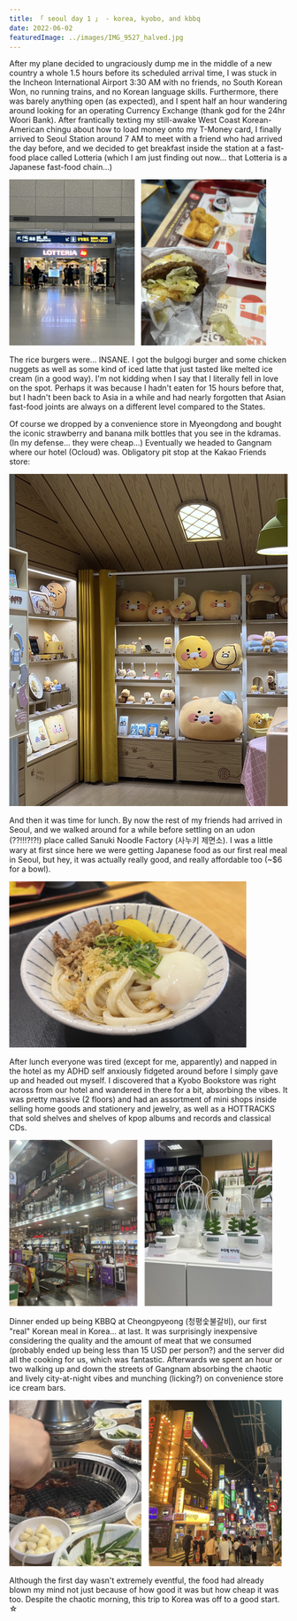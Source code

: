 ```yaml
---
title: 「 seoul day 1 」 - korea, kyobo, and kbbq
date: 2022-06-02
featuredImage: ../images/IMG_9527_halved.jpg
---
```


After my plane decided to ungraciously dump me in the middle of a new country a whole 1.5 hours before its scheduled arrival time, I was stuck in the Incheon International Airport 3:30 AM with no friends, no South Korean Won, no running trains, and no Korean language skills. Furthermore, there was barely anything open (as expected), and I spent half an hour wandering around looking for an operating Currency Exchange (thank god for the 24hr Woori Bank). After frantically texting my still-awake West Coast Korean-American chingu about how to load money onto my T-Money card, I finally arrived to Seoul Station around 7 AM to meet with a friend who had arrived the day before, and we decided to get breakfast inside the station at a fast-food place called Lotteria (which I am just finding out now... that Lotteria is a Japanese fast-food chain...)

<div>
    <img src="../images/IMG_2797.png" 
        alt="7am breakfast at Lotteria Seoul Station"
        style="height: 300px; object-fit:cover;display:inline-block"
    />
</div>

The rice burgers were... INSANE. I got the bulgogi burger and some chicken nuggets as well as some kind of iced latte that just tasted like melted ice cream (in a good way). I'm not kidding when I say that I literally fell in love on the spot. Perhaps it was because I hadn't eaten for 15 hours before that, but I hadn't been back to Asia in a while and had nearly forgotten that Asian fast-food joints are always on a different level compared to the States.


Of course we dropped by a convenience store in Myeongdong and bought the iconic strawberry and banana milk bottles that you see in the kdramas. (In my defense... they were cheap...) Eventually we headed to Gangnam where our hotel (Ocloud) was. Obligatory pit stop at the Kakao Friends store:

<div>
    <img src="../images/IMG_9519.jpg" 
        alt="Kakao Friends Store Gangnam"
        style="height: 600px; object-fit:cover;display:inline-block"
    />
</div>

And then it was time for lunch. By now the rest of my friends had arrived in Seoul, and we walked around for a while before settling on an udon (??!!!?!?!) place called Sanuki Noodle Factory (사누키 제면소). I was a little wary at first since here we were getting Japanese food as our first real meal in Seoul, but hey, it was actually really good, and really affordable too (~$6 for a bowl). 

<div>
    <img src="../images/IMG_9527_halved.jpg" 
        alt="Udon for lunch"
        style="height: 300px; object-fit:cover;display:inline-block"
    />
</div>

After lunch everyone was tired (except for me, apparently) and napped in the hotel as my ADHD self anxiously fidgeted around before I simply gave up and headed out myself. I discovered that a Kyobo Bookstore was right across from our hotel and wandered in there for a bit, absorbing the vibes. It was pretty massive (2 floors) and had an assortment of mini shops inside selling home goods and stationery and jewelry, as well as a HOTTRACKS that sold shelves and shelves of kpop albums and records and classical CDs.

<div>
    <img src="../images/IMG_2799.jpg" 
        alt="Kyobo Bookstore Gangnam"
        style="height: 300px; object-fit:cover;display:inline-block"
    />
</div>

Dinner ended up being KBBQ at Cheongpyeong (청평숯불갈비), our first "real" Korean meal in Korea... at last. It was surprisingly inexpensive considering the quality and the amount of meat that we consumed (probably ended up being less than 15 USD per person?) and the server did all the cooking for us, which was fantastic. Afterwards we spent an hour or two walking up and down the streets of Gangnam absorbing the chaotic and lively city-at-night vibes and munching (licking?) on convenience store ice cream bars.

<div>
    <img src="../images/IMG_2800.jpg" 
        alt="Kbbq and Gangnam streets"
        style="height: 300px; object-fit:cover;display:inline-block"
    />
</div>

Although the first day wasn't extremely eventful, the food had already blown my mind not just because of how good it was but how cheap it was too. Despite the chaotic morning, this trip to Korea was off to a good start. ☆